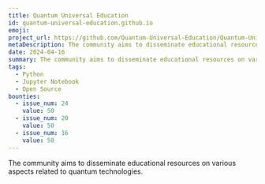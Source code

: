 ```yaml
---
title: Quantum Universal Education
id: quantum-universal-education.github.io
emoji:
project_url: https://github.com/Quantum-Universal-Education/Quantum-Universal-Education.github.io
metaDescription: The community aims to disseminate educational resources on various aspects related to quantum technologies.
date: 2024-04-16
summary: The community aims to disseminate educational resources on various aspects related to quantum technologies.
tags:
  - Python
  - Jupyter Notebook
  - Open Source
bounties:
  - issue_num: 24
    value: 50
  - issue_num: 20
    value: 50
  - issue_num: 16
    value: 50
---
```


The community aims to disseminate educational resources on various aspects related to quantum technologies.
